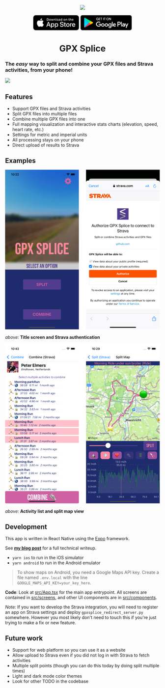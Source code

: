 <div align="center">
 
![](examples/gpx_splice_split_demo.gif)

<a href="App store link"><img src="examples/ios-store-button.png" height="50"></a>
<a href="Play store link"><img src="examples/android-store-button.png" height="50"></a>

# GPX Splice

</div>

### The _easy_ way to split and combine your GPX files and Strava activities, from your phone!

![](examples/gpx_splice_split_demo.gif)

## Features

- Support GPX files and Strava activities
- Split GPX files into multiple files
- Combine multiple GPX files into one
- Full mapping visualization and interactive stats charts (elevation, speed, heart rate, etc.)
- Settings for metric and imperial units
- All processing stays on your phone
- Direct upload of results to Strava

## Examples

![](examples/examples1.png)

_above:_ **Title screen and Strava authentication**

![](examples/examples2.png)

_above:_ **Activity list and split map view**

## Development

This app is written in React Native using the [Expo](https://expo.io/) framework.

See **[my blog post](https://pelmers.com/TODO_LINK)** for a full technical writeup.

- `yarn ios` to run in the iOS simulator
- `yarn android` to run in the Android emulator

> To show maps on Android, you need a Google Maps API key.
> Create a file named `.env.local` with the line `GOOGLE_MAPS_API_KEY=your_key_here`.

**Code**:
Look at [src/App.tsx](src/App.tsx) for the main app entrypoint.
All screens are contained in [src/screens](src/screens), and other UI components are in [src/components](src/components).

_Note:_
If you want to develop the Strava integration, you will need to register an app on Strava settings and deploy `gpxsplice_redirect_server.py` somewhere.
However you most likely don't need to touch this if you're just trying to make a fix or new feature.

## Future work

- Support for web platform so you can use it as a website
- Allow upload to Strava even if you did not log in with Strava to fetch activities
- Multiple split points (though you can do this today by doing split multiple times)
- Light and dark mode color themes
- Look for other TODO in the codebase
